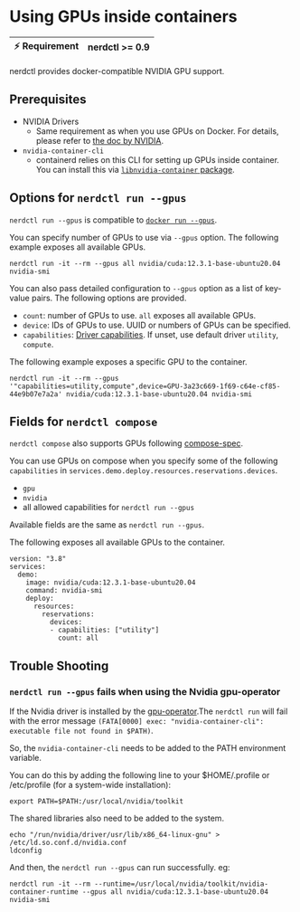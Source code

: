 # Using GPUs inside containers

| :zap: Requirement | nerdctl >= 0.9 |
|-------------------|----------------|

nerdctl provides docker-compatible NVIDIA GPU support.

## Prerequisites

- NVIDIA Drivers
  - Same requirement as when you use GPUs on Docker. For details, please refer to [the doc by NVIDIA](https://docs.nvidia.com/datacenter/cloud-native/container-toolkit/install-guide.html#pre-requisites).
- `nvidia-container-cli`
  - containerd relies on this CLI for setting up GPUs inside container. You can install this via [`libnvidia-container` package](https://docs.nvidia.com/datacenter/cloud-native/container-toolkit/arch-overview.html#libnvidia-container).

## Options for `nerdctl run --gpus`

`nerdctl run --gpus` is compatible to [`docker run --gpus`](https://docs.docker.com/engine/reference/commandline/run/#access-an-nvidia-gpu).

You can specify number of GPUs to use via `--gpus` option.
The following example exposes all available GPUs.

```
nerdctl run -it --rm --gpus all nvidia/cuda:12.3.1-base-ubuntu20.04 nvidia-smi
```

You can also pass detailed configuration to `--gpus` option as a list of key-value pairs. The following options are provided.

- `count`: number of GPUs to use. `all` exposes all available GPUs.
- `device`: IDs of GPUs to use. UUID or numbers of GPUs can be specified.
- `capabilities`: [Driver capabilities](https://docs.nvidia.com/datacenter/cloud-native/container-toolkit/user-guide.html#driver-capabilities). If unset, use default driver `utility`, `compute`.

The following example exposes a specific GPU to the container.

```
nerdctl run -it --rm --gpus '"capabilities=utility,compute",device=GPU-3a23c669-1f69-c64e-cf85-44e9b07e7a2a' nvidia/cuda:12.3.1-base-ubuntu20.04 nvidia-smi
```

## Fields for `nerdctl compose`

`nerdctl compose` also supports GPUs following [compose-spec](https://github.com/compose-spec/compose-spec/blob/master/deploy.md#devices).

You can use GPUs on compose when you specify some of the following `capabilities` in `services.demo.deploy.resources.reservations.devices`.

- `gpu`
- `nvidia`
- all allowed capabilities for `nerdctl run --gpus`

Available fields are the same as `nerdctl run --gpus`.

The following exposes all available GPUs to the container.

```
version: "3.8"
services:
  demo:
    image: nvidia/cuda:12.3.1-base-ubuntu20.04
    command: nvidia-smi
    deploy:
      resources:
        reservations:
          devices:
          - capabilities: ["utility"]
            count: all
```

## Trouble Shooting

### `nerdctl run --gpus` fails when using the Nvidia gpu-operator

If the Nvidia driver is installed by the [gpu-operator](https://github.com/NVIDIA/gpu-operator).The `nerdctl run` will fail with the error message `(FATA[0000] exec: "nvidia-container-cli": executable file not found in $PATH)`.

So, the `nvidia-container-cli` needs to be added to the PATH environment variable.

You can do this by adding the following line to your $HOME/.profile or /etc/profile (for a system-wide installation):
```
export PATH=$PATH:/usr/local/nvidia/toolkit
```

The shared libraries also need to be added to the system.
```
echo "/run/nvidia/driver/usr/lib/x86_64-linux-gnu" > /etc/ld.so.conf.d/nvidia.conf
ldconfig
```

And then, the `nerdctl run --gpus` can run successfully. eg:
```
nerdctl run -it --rm --runtime=/usr/local/nvidia/toolkit/nvidia-container-runtime --gpus all nvidia/cuda:12.3.1-base-ubuntu20.04 nvidia-smi
```
